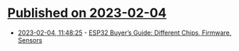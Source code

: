 # [Published on 2023-02-04](index.md)

* [2023-02-04, 11:48:25](https://news.ycombinator.com/item?id=34653729) - [ESP32 Buyer’s Guide: Different Chips, Firmware, Sensors](https://eitherway.io/posts/esp32-buyers-guide/)
